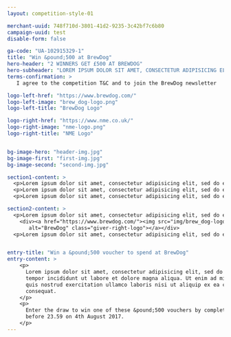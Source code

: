 ```yaml
---
layout: competition-style-01

merchant-uuid: 748f710d-3801-41d2-9235-3c42bf7c6b80
campaign-uuid: test
disable-form: false

ga-code: "UA-102915329-1"
title: "Win &pound;500 at BrewDog"
hero-header: "2 WINNERS GET £500 AT BREWDOG"
hero-subheader: "LOREM IPSUM DOLOR SIT AMET, CONSECTETUR ADIPISICING ELIT."
terms-confirmation: >
   I agree to the competition T&C and to join the BrewDog newsletter

logo-left-href: "https://www.brewdog.com/"
logo-left-image: "brew_dog-logo.png"
logo-left-title: "BrewDog Logo"

logo-right-href: "https://www.nme.co.uk/"
logo-right-image: "nme-logo.png"
logo-right-title: "NME Logo"


bg-image-hero: "header-img.jpg"
bg-image-first: "first-img.jpg"
bg-image-second: "second-img.jpg"

section1-content: >
  <p>Lorem ipsum dolor sit amet, consectetur adipisicing elit, sed do eiusmod tempor incididunt ut labore et dolore magna aliqua. Ut enim ad minim veniam, quis nostrud exercitation ullamco laboris nisi ut aliquip ex ea commodo consequat.</p>
  <p>Lorem ipsum dolor sit amet, consectetur adipisicing elit, sed do eiusmod tempor incididunt ut labore et dolore magna aliqua. Ut enim ad minim veniam, quis nostrud exercitation ullamco laboris nisi ut aliquip ex ea commodo consequat.</p>
  <p>Lorem ipsum dolor sit amet, consectetur adipisicing elit, sed do eiusmod tempor incididunt ut labore et dolore magna aliqua. Ut enim ad minim veniam, quis nostrud exercitation ullamco laboris nisi ut aliquip ex ea commodo consequat.</p>

section2-content: >
  <p>Lorem ipsum dolor sit amet, consectetur adipisicing elit, sed do eiusmod tempor incididunt ut labore et dolore magna aliqua. Ut enim ad minim veniam, quis nostrud exercitation ullamco laboris nisi ut aliquip ex ea commodo consequat.</p>
    <div><a href="https://www.brewdog.com/"><img src="img/brew_dog-logo.png"
       alt="BrewDog" class="giver-right-logo"></a></div>
  <p>Lorem ipsum dolor sit amet, consectetur adipisicing elit, sed do eiusmod tempor incididunt ut labore et dolore magna aliqua. Ut enim ad minim veniam, quis nostrud exercitation ullamco laboris nisi ut aliquip ex ea commodo consequat.</p>


entry-title: "Win a &pound;500 voucher to spend at BrewDog"
entry-content: >
    <p>
      Lorem ipsum dolor sit amet, consectetur adipisicing elit, sed do eiusmod
      tempor incididunt ut labore et dolore magna aliqua. Ut enim ad minim veniam,
      quis nostrud exercitation ullamco laboris nisi ut aliquip ex ea commodo
      consequat.
    </p>
    <p>
      Enter the draw to win one of these &pound;500 vouchers by completing the form below
      before 23.59 on 4th August 2017.
    </p>
---
```


